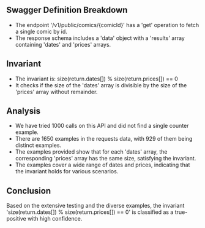 ## Swagger Definition Breakdown
- The endpoint '/v1/public/comics/{comicId}' has a 'get' operation to fetch a single comic by id.
- The response schema includes a 'data' object with a 'results' array containing 'dates' and 'prices' arrays.

## Invariant
- The invariant is: size(return.dates[]) % size(return.prices[]) == 0
- It checks if the size of the 'dates' array is divisible by the size of the 'prices' array without remainder.

## Analysis
- We have tried 1000 calls on this API and did not find a single counter example.
- There are 1650 examples in the requests data, with 929 of them being distinct examples.
- The examples provided show that for each 'dates' array, the corresponding 'prices' array has the same size, satisfying the invariant.
- The examples cover a wide range of dates and prices, indicating that the invariant holds for various scenarios.

## Conclusion
Based on the extensive testing and the diverse examples, the invariant 'size(return.dates[]) % size(return.prices[]) == 0' is classified as a true-positive with high confidence.
